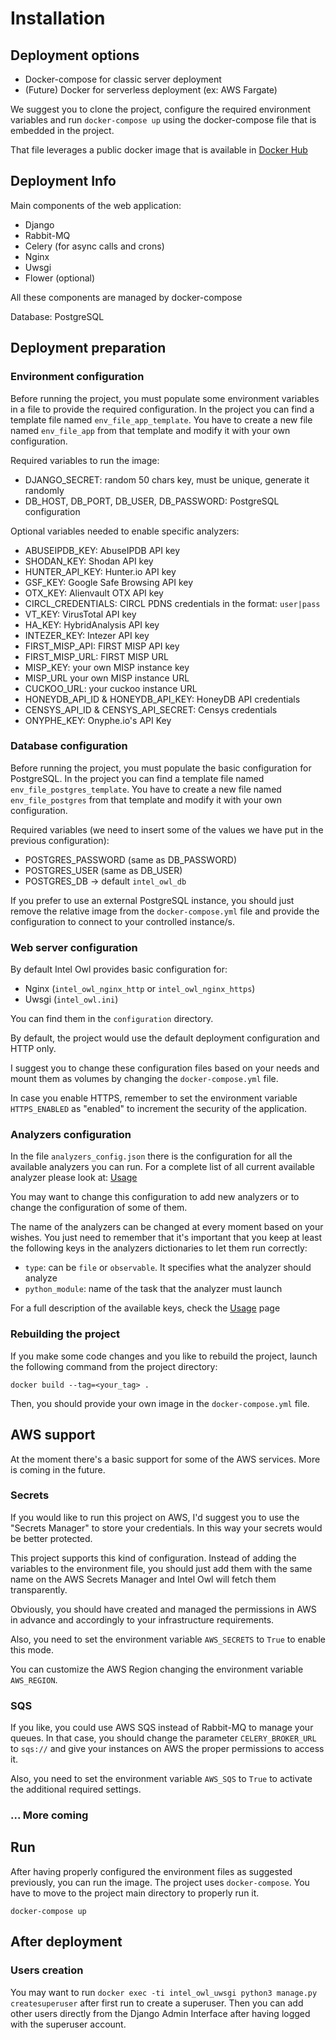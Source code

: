 # Installation

## Deployment options
* Docker-compose for classic server deployment
* (Future) Docker for serverless deployment (ex: AWS Fargate)

We suggest you to clone the project, configure the required environment variables and run `docker-compose up` using the docker-compose file that is embedded in the project.

That file leverages a public docker image that is available in [Docker Hub](https://hub.docker.com/repository/docker/certego/intelowl)

## Deployment Info
Main components of the web application:
* Django
* Rabbit-MQ
* Celery (for async calls and crons)
* Nginx
* Uwsgi
* Flower (optional)

All these components are managed by docker-compose

Database: PostgreSQL

## Deployment preparation
### Environment configuration
Before running the project, you must populate some environment variables in a file to provide the required configuration.
In the project you can find a template file named `env_file_app_template`.
You have to create a new file named `env_file_app` from that template and modify it with your own configuration.

Required variables to run the image:
* DJANGO_SECRET: random 50 chars key, must be unique, generate it randomly
* DB_HOST, DB_PORT, DB_USER, DB_PASSWORD: PostgreSQL configuration

Optional variables needed to enable specific analyzers:
* ABUSEIPDB_KEY: AbuseIPDB API key
* SHODAN_KEY: Shodan API key
* HUNTER_API_KEY: Hunter.io API key
* GSF_KEY: Google Safe Browsing API key
* OTX_KEY: Alienvault OTX API key
* CIRCL_CREDENTIALS: CIRCL PDNS credentials in the format: `user|pass`
* VT_KEY: VirusTotal API key
* HA_KEY: HybridAnalysis API key
* INTEZER_KEY: Intezer API key
* FIRST_MISP_API: FIRST MISP API key
* FIRST_MISP_URL: FIRST MISP URL
* MISP_KEY: your own MISP instance key
* MISP_URL your own MISP instance URL
* CUCKOO_URL: your cuckoo instance URL
* HONEYDB_API_ID & HONEYDB_API_KEY: HoneyDB API credentials
* CENSYS_API_ID & CENSYS_API_SECRET: Censys credentials
* ONYPHE_KEY: Onyphe.io's API Key 

### Database configuration
Before running the project, you must populate the basic configuration for PostgreSQL.
In the project you can find a template file named `env_file_postgres_template`.
You have to create a new file named `env_file_postgres` from that template and modify it with your own configuration.

Required variables (we need to insert some of the values we have put in the previous configuration):
* POSTGRES_PASSWORD (same as DB_PASSWORD)
* POSTGRES_USER (same as DB_USER)
* POSTGRES_DB -> default `intel_owl_db`

If you prefer to use an external PostgreSQL instance, you should just remove the relative image from the `docker-compose.yml` file and provide the configuration to connect to your controlled instance/s.

### Web server configuration
By default Intel Owl provides basic configuration for:
* Nginx (`intel_owl_nginx_http` or `intel_owl_nginx_https`)
* Uwsgi (`intel_owl.ini`)

You can find them in the `configuration` directory.

By default, the project would use the default deployment configuration and HTTP only.

I suggest you to change these configuration files based on your needs and mount them as volumes by changing the `docker-compose.yml` file.

In case you enable HTTPS, remember to set the environment variable `HTTPS_ENABLED` as "enabled" to increment the security of the application.

### Analyzers configuration
In the file `analyzers_config.json` there is the configuration for all the available analyzers you can run.
For a complete list of all current available analyzer please look at: [Usage](./Usage.md)

You may want to change this configuration to add new analyzers or to change the configuration of some of them.

The name of the analyzers can be changed at every moment based on your wishes.
You just need to remember that it's important that you keep at least the following keys in the analyzers dictionaries to let them run correctly:
* `type`: can be `file` or `observable`. It specifies what the analyzer should analyze
* `python_module`: name of the task that the analyzer must launch

For a full description of the available keys, check the [Usage](./Usage.md) page

### Rebuilding the project
If you make some code changes and you like to rebuild the project, launch the following command from the project directory:

`docker build --tag=<your_tag> .`

Then, you should provide your own image in the `docker-compose.yml` file.


## AWS support
At the moment there's a basic support for some of the AWS services. More is coming in the future. 

### Secrets
If you would like to run this project on AWS, I'd suggest you to use the "Secrets Manager" to store your credentials. In this way your secrets would be better protected.

This project supports this kind of configuration. Instead of adding the variables to the environment file, you should just add them with the same name on the AWS Secrets Manager and Intel Owl will fetch them transparently.

Obviously, you should have created and managed the permissions in AWS in advance and accordingly to your infrastructure requirements.

Also, you need to set the environment variable `AWS_SECRETS` to `True` to enable this mode.

You can customize the AWS Region changing the environment variable `AWS_REGION`.

### SQS
If you like, you could use AWS SQS instead of Rabbit-MQ to manage your queues.
In that case, you should change the parameter `CELERY_BROKER_URL` to `sqs://` and give your instances on AWS the proper permissions to access it.

Also, you need to set the environment variable `AWS_SQS` to `True` to activate the additional required settings.

### ... More coming


## Run
After having properly configured the environment files as suggested previously, you can run the image.
The project uses `docker-compose`. You have to move to the project main directory to properly run it.

`docker-compose up`


## After deployment
### Users creation
You may want to run `docker exec -ti intel_owl_uwsgi python3 manage.py createsuperuser` after first run to create a superuser.
Then you can add other users directly from the Django Admin Interface after having logged with the superuser account.
